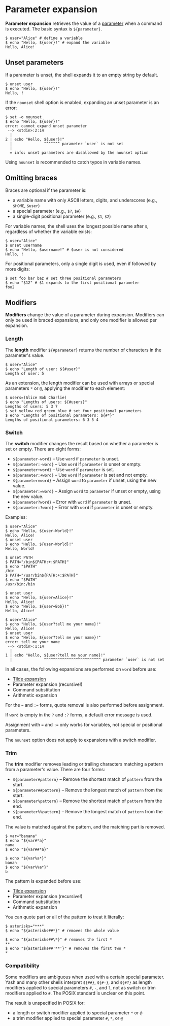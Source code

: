 # Parameter expansion

**Parameter expansion** retrieves the value of a [parameter](../parameters/README.md) when a command is executed. The basic syntax is `${parameter}`.

```shell
$ user="Alice" # define a variable
$ echo "Hello, ${user}!" # expand the variable
Hello, Alice!
```

## Unset parameters

If a parameter is unset, the shell expands it to an empty string by default.

```shell
$ unset user
$ echo "Hello, ${user}!"
Hello, !
```

If the `nounset` shell option is enabled, expanding an unset parameter is an error:

```shell
$ set -o nounset
$ echo "Hello, ${user}!"
error: cannot expand unset parameter
 --> <stdin>:2:14
  |
2 | echo "Hello, ${user}!"
  |              ^^^^^^^ parameter `user` is not set
  |
  = info: unset parameters are disallowed by the nounset option
```

Using `nounset` is recommended to catch typos in variable names.

## Omitting braces

Braces are optional if the parameter is:

- a variable name with only ASCII letters, digits, and underscores (e.g., `$HOME`, `$user`)
- a special parameter (e.g., `$?`, `$#`)
- a single-digit positional parameter (e.g., `$1`, `$2`)

For variable names, the shell uses the longest possible name after `$`, regardless of whether the variable exists:

```shell
$ user="Alice"
$ unset username
$ echo "Hello, $username!" # $user is not considered
Hello, !
```

For positional parameters, only a single digit is used, even if followed by more digits:

```shell
$ set foo bar baz # set three positional parameters
$ echo "$12" # $1 expands to the first positional parameter
foo2
```

## Modifiers

**Modifiers** change the value of a parameter during expansion. Modifiers can only be used in braced expansions, and only one modifier is allowed per expansion.

### Length

The **length** modifier `${#parameter}` returns the number of characters in the parameter's value.

```shell
$ user="Alice"
$ echo "Length of user: ${#user}"
Length of user: 5
```

As an extension, the length modifier can be used with arrays or special parameters `*` or `@`, applying the modifier to each element:

```shell
$ users=(Alice Bob Charlie)
$ echo "Lengths of users: ${#users}"
Lengths of users: 5 3 7
$ set yellow red green blue # set four positional parameters
$ echo "Lengths of positional parameters: ${#*}"
Lengths of positional parameters: 6 3 5 4
```

### Switch

The **switch** modifier changes the result based on whether a parameter is set or empty. There are eight forms:

- `${parameter-word}` – Use `word` if `parameter` is unset.
- `${parameter:-word}` – Use `word` if `parameter` is unset or empty.
- `${parameter+word}` – Use `word` if `parameter` is set.
- `${parameter:+word}` – Use `word` if `parameter` is set and not empty.
- `${parameter=word}` – Assign `word` to `parameter` if unset, using the new value.
- `${parameter:=word}` – Assign `word` to `parameter` if unset or empty, using the new value.
- `${parameter?word}` – Error with `word` if `parameter` is unset.
- `${parameter:?word}` – Error with `word` if `parameter` is unset or empty.

Examples:

```shell
$ user="Alice"
$ echo "Hello, ${user-World}!"
Hello, Alice!
$ unset user
$ echo "Hello, ${user-World}!"
Hello, World!
```

```shell
$ unset PATH
$ PATH="/bin${PATH:+:$PATH}"
$ echo "$PATH"
/bin
$ PATH="/usr/bin${PATH:+:$PATH}"
$ echo "$PATH"
/usr/bin:/bin
```

```shell
$ unset user
$ echo "Hello, ${user=Alice}!"
Hello, Alice!
$ echo "Hello, ${user=Bob}!"
Hello, Alice!
```

```shell
$ user="Alice"
$ echo "Hello, ${user?tell me your name}!"
Hello, Alice!
$ unset user
$ echo "Hello, ${user?tell me your name}!"
error: tell me your name
 --> <stdin>:1:14
  |
1 | echo "Hello, ${user?tell me your name}!"
  |              ^^^^^^^^^^^^^^^^^^^^^^^^^ parameter `user` is not set
```

In all cases, the following expansions are performed on `word` before use:

- [Tilde expansion](../words/tilde.md)
- Parameter expansion (recursive!)
- Command substitution
- Arithmetic expansion

For the `=` and `:=` forms, quote removal is also performed before assignment.

If `word` is empty in the `?` and `:?` forms, a default error message is used.

Assignment with `=` and `:=` only works for variables, not special or positional parameters.

The `nounset` option does not apply to expansions with a switch modifier.

### Trim

The **trim** modifier removes leading or trailing characters matching a pattern from a parameter's value. There are four forms:

- `${parameter#pattern}` – Remove the shortest match of `pattern` from the start.
- `${parameter##pattern}` – Remove the longest match of `pattern` from the start.
- `${parameter%pattern}` – Remove the shortest match of `pattern` from the end.
- `${parameter%%pattern}` – Remove the longest match of `pattern` from the end.

The value is matched against the pattern, and the matching part is removed. <!-- TODO: link to [pattern matching] -->

```shell
$ var="banana"
$ echo "${var#*a}"
nana
$ echo "${var##*a}"

$ echo "${var%a*}"
banan
$ echo "${var%%a*}"
b
```

The pattern is expanded before use:

- [Tilde expansion](../words/tilde.md)
- Parameter expansion (recursive!)
- Command substitution
- Arithmetic expansion

You can quote part or all of the pattern to treat it literally:

```shell
$ asterisks="***"
$ echo "${asterisks##*}" # removes the whole value

$ echo "${asterisks##\*}" # removes the first *
**
$ echo "${asterisks##'**'}" # removes the first two *
*
```

### Compatibility

Some modifiers are ambiguous when used with a certain special parameter. Yash and many other shells interpret `${##}`, `${#-}`, and `${#?}` as length modifiers applied to special parameters `#`, `-`, and `?`, not as switch or trim modifiers applied to `#`. The POSIX standard is unclear on this point.

The result is unspecified in POSIX for:

- a length or switch modifier applied to special parameter `*` or `@`
- a trim modifier applied to special parameter `#`, `*`, or `@`
